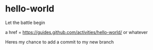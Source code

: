 # hello-world
Let the battle begin

a href = https://guides.github.com/activities/hello-world/ or whatever


Heres my chance to add a commit to my new branch
